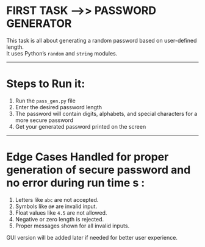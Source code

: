 # FIRST TASK -->> PASSWORD GENERATOR

This task is all about generating a random password based on user-defined length.  
It uses Python’s `random` and `string` modules.

------------------------------------------------------------

# Steps to Run it:

1. Run the `pass_gen.py` file
2. Enter the desired password length
3. The password will contain digits, alphabets, and special characters for a more secure password
4. Get your generated password printed on the screen

------------------------------------------------------------
# Edge Cases Handled for proper generation of secure password and no error during run time s :

1. Letters like `abc` are not accepted.  
2. Symbols like `@#` are invalid input.  
3. Float values like `4.5` are not allowed.  
4. Negative or zero length is rejected.  
5. Proper messages shown for all invalid inputs.


GUI version will be added later if needed for better user experience.

